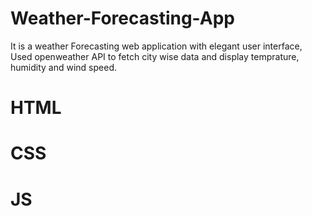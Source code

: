 # Weather-Forecasting-App
It is a weather Forecasting web application with elegant user interface, Used openweather API to fetch city wise data and display temprature, humidity and wind speed.
# HTML
# CSS
# JS
